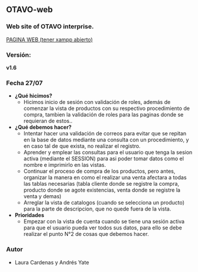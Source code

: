 ## OTAVO-web
### Web site of OTAVO interprise. <br>
[PAGINA WEB (tener xampp abierto)](http://localhost/OTAVO-web/2265974/)

### Versión:
**v1.6**

### Fecha 27/07
- **¿Qué hicimos?**
  - Hicimos inicio de sesión con validación de roles, además de comenzar la vista de productos con su respectivo procedimiento de compra, tambien la validación de roles para las paginas donde se requieran de estos..
- **¿Qué debemos hacer?**
  - Intentar hacer una validación de correos para evitar que se repitan en la base de datos mediante una consulta con un procedimiento, y en caso tal de que exista, no realizar el registro.
  - Aprender y emplear las consultas para el usuario que tenga la sesion activa (mediante el SESSION) para asi poder tomar datos como el nombre e imprimirlo en las vistas.
  - Continuar el proceso de compra de los productos, pero antes, organizar la manera en como el realizar una venta afectara a todas las tablas necesarias (tabla cliente donde se registre la compra, producto donde se agote existencias, venta donde se registre la venta y demas)
  - Arreglar la vista de catalogos (cuando se selecciona un producto) para la parte de descripcion, que no quede fuera de la vista.
- **Prioridades**
  - Empezar con la vista de cuenta cuando se tiene una sesión activa para que el usuario pueda ver todos sus datos, para ello se debe realizar el punto N°2 de cosas que debemos hacer.

### Autor
- Laura Cardenas y Andrés Yate  